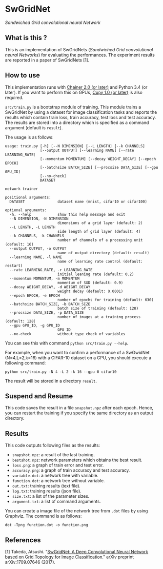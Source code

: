 # SwGridNet
*Sandwiched Grid convolutional neural Network*

## What is this ?

This is an implementation of SwGridNets (*Sandwiched Grid convolutional neural Networks*) for evaluating the performances.
The experiment results are reported in a paper of SwGridNets [1].

## How to use
This implementation runs with [Chainer 2.0 (or later)](https://chainer.org) and Python 3.4 (or later). If you want to perform this on GPUs, [Cupy 1.0 (or later)](https://cupy.chainer.org) is also required.

`src/train.py` is a bootstrap module of training.
This module trains a SwGridNet by using a dataset for image classification tasks and reports the results which contain train loss, train accuracy, test loss and test accuracy.
The results are stored into a directory which is specified as a command argument (default is `result`).

The usage is as follows:
```
usage: train.py [-h] [--N DIMENSION] [--L LENGTH] [--k CHANNELS]
                [--output OUTPUT] [--learning NAME] [--rate LEARNING_RATE]
                [--momentum MOMENTUM] [--decay WEIGHT_DECAY] [--epoch EPOCH]
                [--batchsize BATCH_SIZE] [--procsize DATA_SIZE] [--gpu GPU_ID]
                [--no-check]
                DATASET

network trainer

positional arguments:
  DATASET               dataset name (mnist, cifar10 or cifar100)

optional arguments:
  -h, --help            show this help message and exit
  --N DIMENSION, -N DIMENSION
                        dimensions of a grid layer (default: 2)
  --L LENGTH, -L LENGTH
                        side length of grid layer (default: 4)
  --k CHANNELS, -k CHANNELS
                        number of channels of a processing unit (default: 16)
  --output OUTPUT, -o OUTPUT
                        name of output directory (default: result)
  --learning NAME, -l NAME
                        name of learning rate control (default: restart)
  --rate LEARNING_RATE, -r LEARNING_RATE
                        initial leaning rate (default: 0.2)
  --momentum MOMENTUM, -m MOMENTUM
                        momentum of SGD (default: 0.9)
  --decay WEIGHT_DECAY, -d WEIGHT_DECAY
                        weight decay (default: 0.0001)
  --epoch EPOCH, -e EPOCH
                        number of epochs for training (default: 630)
  --batchsize BATCH_SIZE, -b BATCH_SIZE
                        batch size of training (default: 128)
  --procsize DATA_SIZE, -p DATA_SIZE
                        number of images at a training process (default: 128)
  --gpu GPU_ID, -g GPU_ID
                        GPU ID
  --no-check            without type check of variables
```
You can see this with command `python src/train.py --help`.

For example, when you want to confirm a performance of a SwGwidNet (N=4,L=2,k=16) with a CIFAR-10 dataset on a GPU, you should execute a following command:
```
python src/train.py -N 4 -L 2 -k 16 --gpu 0 cifar10
```
The result will be stored in a directory `result`.

## Suspend and Resume
This code saves the result in a file `snapshot.npz` after each epoch. Hence, you can restart the training if you specify the same directory as an output directory.

## Results
This code outputs following files as the results:
- `snapshot.npz`: a result of the last training.
- `bestshot.npz`: network parameters which obtains the best result.
- `loss.png`: a graph of train error and test error.
- `accuracy.png`: a graph of train accuracy and test accuracy.
- `variable.dot`: a network tree with variable.
- `function.dot`: a network tree without variable.
- `out.txt`: training results (text file).
- `log.txt`: training results (json file).
- `size.txt`: a list of the parameter sizes.
- `argument.txt`: a list of command arguments.

You can create a image file of the network tree from `.dot` files by using Graphviz.
The command is as follows:
```
dot -Tpng function.dot -o function.png
```

## References
[1] Takeda, Atsushi. "[SwGridNet: A Deep Convolutional Neural Network based on Grid Topology for Image Classification](https://arxiv.org/abs/1709.07646)." arXiv preprint arXiv:1709.07646 (2017).
